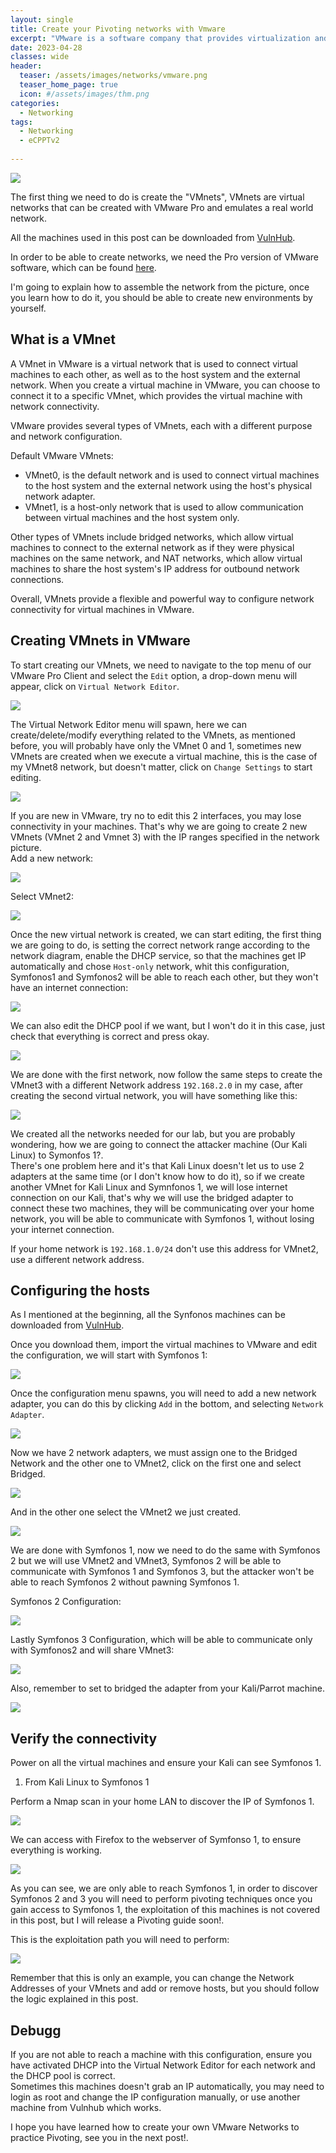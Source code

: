 ```yaml
---
layout: single
title: Create your Pivoting networks with Vmware
excerpt: "VMware is a software company that provides virtualization and cloud computing software and services. Virtualization technology allows multiple operating systems to run on a single physical computer, enabling hardware resources to be shared among multiple virtual machines. This technology helps businesses to reduce costs by increasing server utilization, consolidating servers, and reducing power consumption."
date: 2023-04-28
classes: wide
header:
  teaser: /assets/images/networks/vmware.png
  teaser_home_page: true
  icon: #/assets/images/thm.png
categories:
  - Networking
tags:
  - Networking
  - eCPPTv2
  
---
```


![](/assets/images/networks/network.png)

The first thing we need to do is create the "VMnets", VMnets are virtual networks that can be created with VMware Pro and emulates a real world network. 

All the machines used in this post can be downloaded from [VulnHub](https://www.vulnhub.com/).

In order to be able to create networks, we need the Pro version of VMware software, which can be found [here](https://www.vmware.com/products/workstation-pro.html).

I'm going to explain how to assemble the network from the picture, once you learn how to do it, you should be able to create new environments by yourself.

## What is a VMnet

A VMnet in VMware is a virtual network that is used to connect virtual machines to each other, as well as to the host system and the external network. When you create a virtual machine in VMware, you can choose to connect it to a specific VMnet, which provides the virtual machine with network connectivity.

VMware provides several types of VMnets, each with a different purpose and network configuration. 

Default VMware VMnets: 

* VMnet0, is the default network and is used to connect virtual machines to the host system and the external network using the host's physical network adapter.
* VMnet1, is a host-only network that is used to allow communication between virtual machines and the host system only.

Other types of VMnets include bridged networks, which allow virtual machines to connect to the external network as if they were physical machines on the same network, and NAT networks, which allow virtual machines to share the host system's IP address for outbound network connections.

Overall, VMnets provide a flexible and powerful way to configure network connectivity for virtual machines in VMware.

## Creating VMnets in VMware

To start creating our VMnets, we need to navigate to the top menu of our VMware Pro Client and select the `Edit` option, a drop-down menu will appear, click on `Virtual Network Editor`.

![](/assets/images/networks/networkeditor.png)

The Virtual Network Editor menu will spawn, here we can create/delete/modify everything related to the VMnets, as mentioned before, you will probably have only the VMnet 0 and 1, sometimes new VMnets are created when we execute a virtual machine, this is the case of my VMnet8 network, but doesn't matter, click on `Change Settings` to start editing.

![](/assets/images/networks/change.png)

If you are new in VMware, try no to edit this 2 interfaces, you may lose connectivity in your machines. That's why we are going to create 2 new VMnets (VMnet 2 and Vmnet 3) with the IP ranges specified in the network picture.
<br> Add a new network:

![](/assets/images/networks/add.png)

Select VMnet2:

![](/assets/images/networks/addvmnet2.png)

Once the new virtual network is created, we can start editing, the first thing we are going to do, is setting the correct network range according to the network diagram, enable the DHCP service, so that the machines get IP automatically and chose `Host-only` network, whit this configuration, Symfonos1 and Symfonos2 will be able to reach each other, but they won't have an internet connection:

![](/assets/images/networks/settingsvmnet2.png)

We can also edit the DHCP pool if we want, but I won't do it in this case, just check that everything is correct and press okay.

![](/assets/images/networks/dhcppool.png)

We are done with the first network, now follow the same steps to create the VMnet3 with a different Network address `192.168.2.0` in my case, after creating the second virtual network, you will have something like this:

![](/assets/images/networks/final.png)

We created all the networks needed for our lab, but you are probably wondering, how we are going to connect the attacker machine (Our Kali Linux) to Symonfos 1?. <br>There's one problem here and it's that Kali Linux doesn't let us to use 2 adapters at the same time (or I don't know how to do it), so if we create another VMnet for Kali Linux and Symnfonos 1, we will lose internet connection on our Kali, that's why we will use the bridged adapter to connect these two machines, they will be communicating over your home network, you will be able to communicate with Symfonos 1, without losing your internet connection. 

If your home network is `192.168.1.0/24` don't use this address for VMnet2, use a different network address.

## Configuring the hosts

As I mentioned at the beginning, all the Synfonos machines can be downloaded from [VulnHub](https://www.vulnhub.com/).

Once you download them, import the virtual machines to VMware and edit the configuration, we will start with Symfonos 1:

![](/assets/images/networks/edit.png)

Once the configuration menu spawns, you will need to add a new network adapter, you can do this by clicking `Add` in the bottom, and selecting `Network Adapter`.

![](/assets/images/networks/añadir.png)

Now we have 2 network adapters, we must assign one to the Bridged Network and the other one to VMnet2, click on the first one and select Bridged.

![](/assets/images/networks/Bridged.png)

And in the other one select the VMnet2 we just created.

![](/assets/images/networks/VMnet2.png)

We are done with Symfonos 1, now we need to do the same with Symfonos 2 but we will use VMnet2 and VMnet3, Symfonos 2 will be able to communicate with Symfonos 1 and Symfonos 3, but the attacker won't be able to reach Symfonos 2 without pawning Symfonos 1.

Symfonos 2 Configuration:

![](/assets/images/networks/symfonos2.png)

Lastly Symfonos 3 Configuration, which will be able to communicate only with Symfonos2 and will share VMnet3:

![](/assets/images/networks/Symfonos3.png)

Also, remember to set to bridged the adapter from your Kali/Parrot machine.

![](/assets/images/networks/kali.png)

## Verify the connectivity

Power on all the virtual machines and ensure your Kali can see Symfonos 1.

1. From Kali Linux to Symfonos 1

Perform a Nmap scan in your home LAN to discover the IP of Symfonos 1.

![](/assets/images/networks/nmap.png)

We can access with Firefox to the webserver of Symfonso 1, to ensure everything is working.

![](/assets/images/networks/web.png)

As you can see, we are only able to reach Symfonos 1, in order to discover Symfonos 2 and 3 you will need to perform pivoting techniques once you gain access to Symfonos 1, the exploitation of this machines is not covered in this post, but I will release a Pivoting guide soon!.

This is the exploitation path you will need to perform:

![](/assets/images/networks/method.png)

Remember that this is only an example, you can change the Network Addresses of your VMnets and add or remove hosts, but you should follow the logic explained in this post.

## Debugg

If you are not able to reach a machine with this configuration, ensure you have activated DHCP into the Virtual Network Editor for each network and the DHCP pool is correct.
<br>Sometimes this machines doesn't grab an IP automatically, you may need to login as root and change the IP configuration manually, or use another machine from Vulnhub which works.

I hope you have learned how to create your own VMware Networks to practice Pivoting, see you in the next post!.